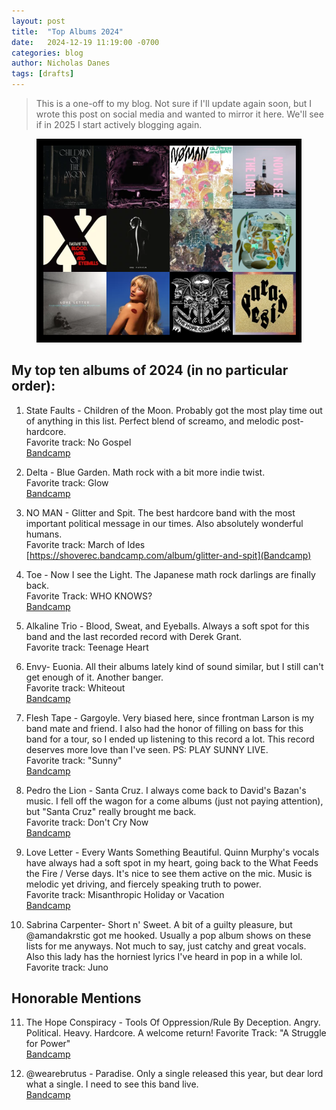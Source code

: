 ```yaml
---
layout: post
title:  "Top Albums 2024"
date:   2024-12-19 11:19:00 -0700
categories: blog
author: Nicholas Danes
tags: [drafts]
---
```


> This is a one-off to my blog. Not sure if I'll update again soon, but I wrote this post on social media and wanted to mirror it here. We'll see if in 2025 I start actively blogging again.


<figure>
<img loading="lazy" src="/images/top_albums-2024/topalbums2024.png">
</figure>


## My top ten albums of 2024 (in no particular order):

1. State Faults - Children of the Moon. Probably got the most play time out of anything in this list. Perfect blend of screamo, and melodic post-hardcore.  
Favorite track: No Gospel  
[Bandcamp](https://statefaults.bandcamp.com/album/children-of-the-moon)

2. Delta - Blue Garden. Math rock with a bit more indie twist.   
Favorite track: Glow  
[Bandcamp](https://deltasleep.bandcamp.com/album/blue-garden-2)

3. NO MAN - Glitter and Spit. The best hardcore band with the most important political message in our times. Also absolutely wonderful humans.  
Favorite track: March of Ides  
[https://shoverec.bandcamp.com/album/glitter-and-spit](Bandcamp)


4.  Toe - Now I see the Light. The Japanese math rock darlings are finally back.  
Favorite Track: WHO KNOWS?  
[Bandcamp](https://toe-music.bandcamp.com/album/now-i-see-the-light)

5. Alkaline Trio - Blood, Sweat, and Eyeballs. Always a soft spot for this band and the last recorded record with Derek Grant.  
Favorite track: Teenage Heart

6. Envy- Euonia. All their albums lately kind of sound similar, but I still can't get enough of it. Another banger.   
Favorite track: Whiteout  
[Bandcamp](https://envy.bandcamp.com/album/eunoia)

7. Flesh Tape - Gargoyle. Very biased here, since frontman Larson is my band mate and friend. I also had the honor of filling on bass for this band for a tour, so I ended up listening to this record a lot. This record deserves more love than I've seen. PS: PLAY SUNNY LIVE.  
Favorite track: "Sunny"  
[Bandcamp](https://fleshtape.bandcamp.com/album/flesh-tape)

8. Pedro the Lion - Santa Cruz. I always come back to David's Bazan's music. I fell off the wagon for a come albums (just not paying attention), but "Santa Cruz" really brought me back.   
Favorite track: Don't Cry Now  
[Bandcamp](https://pedrothelion.bandcamp.com/album/santa-cruz)

9. Love Letter - Every Wants Something Beautiful. Quinn Murphy's vocals have always had a soft spot in my heart, going back to the What Feeds the Fire / Verse days. It's nice to see them active on the mic. Music is melodic yet driving, and fiercely speaking truth to power.  
Favorite track: Misanthropic Holiday or Vacation  
[Bandcamp](https://iodinerecordings.bandcamp.com/album/everyone-wants-something-beautiful)

10. Sabrina Carpenter- Short n' Sweet. A bit of a guilty pleasure, but @amandakrstic got me hooked. Usually a pop album shows on these lists for me anyways. Not much to say, just catchy and great vocals. Also this lady has the horniest lyrics I've heard in pop in a while lol.  
Favorite track: Juno

## Honorable Mentions

11.  The Hope Conspiracy - Tools Of Oppression/Rule By Deception. Angry. Political. Heavy. Hardcore. A welcome return!
Favorite Track: "A Struggle for Power"  
[Bandcamp](https://thehopeconspiracy.bandcamp.com/album/tools-of-oppression-rule-by-deception)

12. @wearebrutus - Paradise. Only a single released this year, but dear lord what a single. I need to see this band live.  
[Bandcamp](https://wearebrutus.bandcamp.com/track/paradise)

